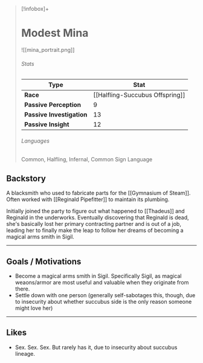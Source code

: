 >[!infobox]+
># Modest Mina
>![[mina_portrait.png]]
>###### Stats
>Type|Stat|
>---|---|
>**Race**|[[Halfling-Succubus Offspring]]|
>**Passive Perception**|9|
>**Passive Investigation**|13|
>**Passive Insight**|12|
>###### Languages
>Common, Halfling, Infernal, Common Sign Language

## Backstory
A blacksmith who used to fabricate parts for the [[Gymnasium of Steam]]. Often worked with [[Reginald Pipefitter]] to maintain its plumbing. 

Initially joined the party to figure out what happened to [[Thadeus]] and Reginald in the underworks. Eventually discovering that Reginald is dead, she's basically lost her primary contracting partner and is out of a job, leading her to finally make the leap to follow her dreams of becoming a magical arms smith in Sigil.

---
## Goals / Motivations
- Become a magical arms smith in Sigil. Specifically Sigil, as magical weaons/armor are most useful and valuable when they originate from there.
- Settle down with one person (generally self-sabotages this, though, due to insecurity about whether succubus side is the only reason someone might love her)

---
## Likes
- Sex. Sex. Sex. But rarely has it, due to insecurity about succubus lineage.
